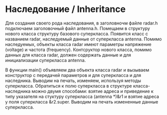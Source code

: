 # Наследование / Inheritance

Для создания своего рода наследования, в заголовночм файле radar.h подключаем заголовочный файл antenna.h. Помещаем в структуру нового класса структуру базового суперкласса. Появится класс с названием radar, наследуемый данные от суперкласса antenna. Помимо наследуемых, объекты класса radar имеют параметры напряжение (voltage) и частота (frequency). Контсруктор нового класса, помимо данных для класса radar, должен содержать данные и для инициализации суперкласса antenna.

В функции main() объявляем два объекта класса radar и вызываем конструктор с передачей параметров и для суперкласса и для наследника. Выводим на печать, изменяем, используя методы суперкласса. Обратиться к полю суперкласса в структуре класса-наследника можно двумя способами: взятие адреса и приведение к типу указателя на стуктуру суперкласса (antenna *)&r1 и взятие адреса у поля суперкласса &r2.super. Выводим на печать измененные данные суперкласса.
